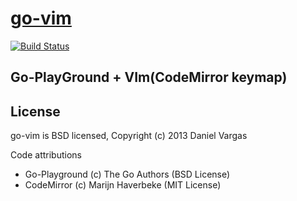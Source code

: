 [go-vim](http://go-vim.appspot.com)
==================================
[![Build Status](https://travis-ci.org/dgv/go-vim.svg?branch=master)](https://travis-ci.org/dgv/go-vim)

Go-PlayGround + VIm(CodeMirror keymap)
--------------------------------------

License
-------
go-vim is BSD licensed, Copyright (c) 2013 Daniel Vargas

Code attributions
 * Go-Playground (c) The Go Authors (BSD License)
 * CodeMirror (c) Marijn Haverbeke (MIT License)
